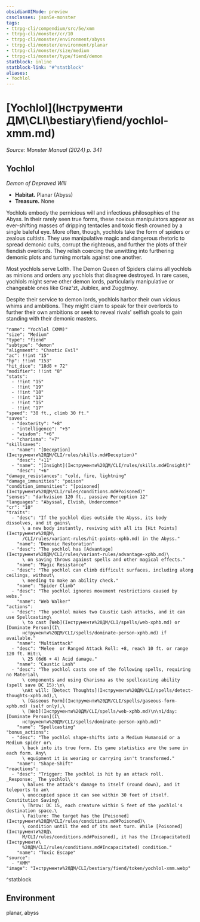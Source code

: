 ```yaml
---
obsidianUIMode: preview
cssclasses: json5e-monster
tags:
- ttrpg-cli/compendium/src/5e/xmm
- ttrpg-cli/monster/cr/10
- ttrpg-cli/monster/environment/abyss
- ttrpg-cli/monster/environment/planar
- ttrpg-cli/monster/size/medium
- ttrpg-cli/monster/type/fiend/demon
statblock: inline
statblock-link: "#^statblock"
aliases:
- Yochlol
---
```

# [Yochlol](Інструменти ДМ\CLI\bestiary\fiend/yochlol-xmm.md)
*Source: Monster Manual (2024) p. 341*  

## Yochlol

*Demon of Depraved Will*

- **Habitat.** Planar (Abyss)  
- **Treasure.** None  

Yochlols embody the pernicious will and infectious philosophies of the Abyss. In their rarely seen true forms, these noxious manipulators appear as ever-shifting masses of dripping tentacles and toxic flesh crowned by a single baleful eye. More often, though, yochlols take the form of spiders or zealous cultists. They use manipulative magic and dangerous rhetoric to spread demonic cults, corrupt the righteous, and further the plots of their fiendish overlords. They relish coercing the unwitting into furthering demonic plots and turning mortals against one another.

Most yochlols serve Lolth. The Demon Queen of Spiders claims all yochlols as minions and orders any yochlols that disagree destroyed. In rare cases, yochlols might serve other demon lords, particularly manipulative or changeable ones like Graz'zt, Juiblex, and Zuggtmoy.

Despite their service to demon lords, yochlols harbor their own vicious whims and ambitions. They might claim to speak for their overlords to further their own ambitions or seek to reveal rivals' selfish goals to gain standing with their demonic masters.

```statblock
"name": "Yochlol (XMM)"
"size": "Medium"
"type": "fiend"
"subtype": "demon"
"alignment": "Chaotic Evil"
"ac": !!int "15"
"hp": !!int "153"
"hit_dice": "18d8 + 72"
"modifier": !!int "8"
"stats":
  - !!int "15"
  - !!int "19"
  - !!int "18"
  - !!int "13"
  - !!int "15"
  - !!int "17"
"speed": "30 ft., climb 30 ft."
"saves":
  - "dexterity": "+8"
  - "intelligence": "+5"
  - "wisdom": "+6"
  - "charisma": "+7"
"skillsaves":
  - "name": "[Deception](Інструменти%20ДМ/CLI/rules/skills.md#Deception)"
    "desc": "+11"
  - "name": "[Insight](Інструменти%20ДМ/CLI/rules/skills.md#Insight)"
    "desc": "+6"
"damage_resistances": "cold, fire, lightning"
"damage_immunities": "poison"
"condition_immunities": "[poisoned](Інструменти%20ДМ/CLI/rules/conditions.md#Poisoned)"
"senses": "darkvision 120 ft., passive Perception 12"
"languages": "Abyssal, Elvish, Undercommon"
"cr": "10"
"traits":
  - "desc": "If the yochlol dies outside the Abyss, its body dissolves, and it gains\
      \ a new body instantly, reviving with all its [Hit Points](Інструменти%20ДМ\
      /CLI/rules/variant-rules/hit-points-xphb.md) in the Abyss."
    "name": "Demonic Restoration"
  - "desc": "The yochlol has [Advantage](Інструменти%20ДМ/CLI/rules/variant-rules/advantage-xphb.md)\
      \ on saving throws against spells and other magical effects."
    "name": "Magic Resistance"
  - "desc": "The yochlol can climb difficult surfaces, including along ceilings, without\
      \ needing to make an ability check."
    "name": "Spider Climb"
  - "desc": "The yochlol ignores movement restrictions caused by webs."
    "name": "Web Walker"
"actions":
  - "desc": "The yochlol makes two Caustic Lash attacks, and it can use Spellcasting\
      \ to cast [Web](Інструменти%20ДМ/CLI/spells/web-xphb.md) or [Dominate Person](І\
      нструменти%20ДМ/CLI/spells/dominate-person-xphb.md) if available."
    "name": "Multiattack"
  - "desc": "Melee  or Ranged Attack Roll: +8, reach 10 ft. or range 120 ft. Hit:\
      \ 25 (6d6 + 4) Acid damage."
    "name": "Caustic Lash"
  - "desc": "The yochlol casts one of the following spells, requiring no Material\
      \ components and using Charisma as the spellcasting ability (spell save DC 15):\n\
      \nAt will: [Detect Thoughts](Інструменти%20ДМ/CLI/spells/detect-thoughts-xphb.md),\
      \ [Gaseous Form](Інструменти%20ДМ/CLI/spells/gaseous-form-xphb.md) (self only),\
      \ [Web](Інструменти%20ДМ/CLI/spells/web-xphb.md)\n\n1/day: [Dominate Person](І\
      нструменти%20ДМ/CLI/spells/dominate-person-xphb.md)"
    "name": "Spellcasting"
"bonus_actions":
  - "desc": "The yochlol shape-shifts into a Medium Humanoid or a Medium spider or\
      \ back into its true form. Its game statistics are the same in each form. Any\
      \ equipment it is wearing or carrying isn't transformed."
    "name": "Shape-Shift"
"reactions":
  - "desc": "Trigger: The yochlol is hit by an attack roll. _Response:_ The yochlol\
      \ halves the attack's damage to itself (round down), and it teleports to an\
      \ unoccupied space it can see within 30 feet of itself. Constitution Saving\
      \ Throw: DC 15, each creature within 5 feet of the yochlol's destination space.\
      \ Failure: The target has the [Poisoned](Інструменти%20ДМ/CLI/rules/conditions.md#Poisoned)\
      \ condition until the end of its next turn. While [Poisoned](Інструменти%20Д\
      М/CLI/rules/conditions.md#Poisoned), it has the [Incapacitated](Інструменти\
      %20ДМ/CLI/rules/conditions.md#Incapacitated) condition."
    "name": "Toxic Escape"
"source":
  - "XMM"
"image": "Інструменти%20ДМ/CLI/bestiary/fiend/token/yochlol-xmm.webp"
```
^statblock

## Environment

planar, abyss
